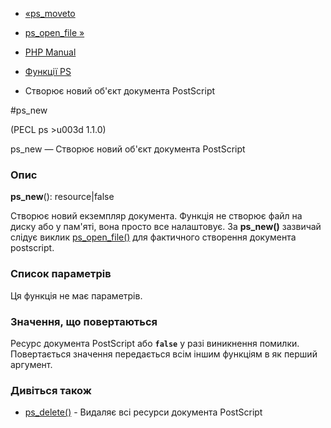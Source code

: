 - [«ps_moveto](function.ps-moveto.md)
- [ps_open_file »](function.ps-open-file.md)

- [PHP Manual](index.md)
- [Функції PS](ref.ps.md)
- Створює новий об'єкт документа PostScript

#ps_new

(PECL ps \>u003d 1.1.0)

ps_new — Створює новий об'єкт документа PostScript

### Опис

**ps_new**(): resource\|false

Створює новий екземпляр документа. Функція не створює файл на диску або
у пам'яті, вона просто все налаштовує. За **ps_new()** зазвичай слідує
виклик [ps_open_file()](function.ps-open-file.md) для фактичного
створення документа postscript.

### Список параметрів

Ця функція не має параметрів.

### Значення, що повертаються

Ресурс документа PostScript або **`false`** у разі виникнення
помилки. Повертається значення передається всім іншим функціям в
як перший аргумент.

### Дивіться також

- [ps_delete()](function.ps-delete.md) - Видаляє всі ресурси
документа PostScript
